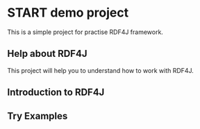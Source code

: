 # START demo project
This is a simple project for practise RDF4J framework.


## Help about  RDF4J
This project will help you to understand how to work with RDF4J.

## Introduction to RDF4J

## Try Examples
